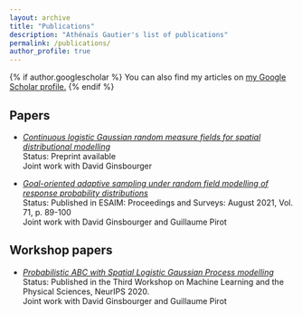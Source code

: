 ```yaml
---
layout: archive
title: "Publications"
description: "Athénaïs Gautier's list of publications"
permalink: /publications/
author_profile: true
---
```


{% if author.googlescholar %}
  You can also find my articles on <u><a href="{{author.googlescholar}}">my Google Scholar profile</a>.</u>
{% endif %}

Papers
---

  * [*Continuous logistic Gaussian random measure fields for spatial distributional modelling*](https://arxiv.org/abs/2110.02876)  
Status: Preprint available  
Joint work with David Ginsbourger  

  * [*Goal-oriented adaptive sampling under random field modelling of response probability distributions*](https://doi.org/10.1051/proc/202171108)  
Status: Published in ESAIM: Proceedings and Surveys: August 2021, Vol. 71, p. 89-100  
Joint work with David Ginsbourger and Guillaume Pirot


Workshop papers
---
  * [*Probabilistic ABC with Spatial Logistic Gaussian Process modelling*](https://ml4physicalsciences.github.io/2020/files/NeurIPS_ML4PS_2020_112.pdf)  
Status: Published in the Third Workshop on Machine Learning and the Physical Sciences, NeurIPS 2020.  
Joint work with David Ginsbourger and Guillaume Pirot

